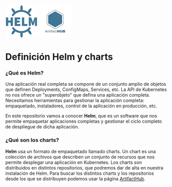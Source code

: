 ![Logo-helm](https://github.com/Mbonillac/Helm/blob/main/img/helm-logo.jpg?raw=true)
![Logo-artifacthub](https://github.com/Mbonillac/Helm/blob/main/img/artifacthub-logo.jpg?raw=true)
# Definición Helm y charts

### ¿Qué es Helm?
  
 Una aplicación real completa se compone de un conjunto amplio de objetos que definen Deployments, ConfigMaps, Services, etc. La API de Kubernetes no nos ofrece un "superobjeto" que defina una aplicación completa.
Necesitamos herramientas para gestionar la aplicación completa: empaquetado, instaladores, control de la aplicación en producción, etc.

En este repositorio vamos a conocer **Helm**, que es un software que nos permite empaquetar aplicaciones completas y gestionar el ciclo completo de despliegue de dicha aplicación.


### ¿Qué son los charts?

**Helm** usa un formato de empaquetado llamado charts. Un chart es una colección de archivos que describen un conjunto de recursos que nos permite desplegar una aplicación en Kubernetes.
Los charts son distribuidos en distintos repositorios, que podremos dar de alta en nuestra instalación de Helm. Para buscar los distintos charts y los repositorios desde los que se distribuyen podemos usar la página [ArtifactHub](https://artifacthub.io/).


